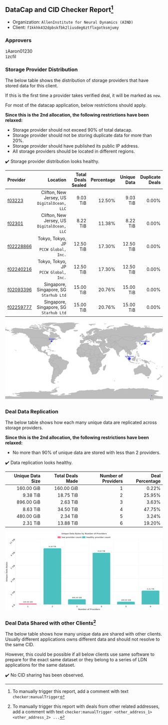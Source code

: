## DataCap and CID Checker Report[^1]
 - Organization: `AllenInstitute for Neural Dynamics (AIND)`
 - Client: `f1kkhk432dpbskfbk2liusdeg6ztflxgotksmjumy`
### Approvers
`1`Aaron01230<br/>`1`zcfil


### Storage Provider Distribution
The below table shows the distribution of storage providers that have stored data for this client.

If this is the first time a provider takes verified deal, it will be marked as `new`.

For most of the datacap application, below restrictions should apply.

**Since this is the 2nd allocation, the following restrictions have been relaxed:**
 - Storage provider should not exceed 90% of total datacap.
 - Storage provider should not be storing duplicate data for more than 20%.
 - Storage provider should have published its public IP address.
 - All storage providers should be located in different regions.

✔️ Storage provider distribution looks healthy.

| Provider                                              |                                        Location | Total Deals Sealed | Percentage | Unique Data | Duplicate Deals |
| :---------------------------------------------------- | ----------------------------------------------: | -----------------: | ---------: | ----------: | --------------: |
| [f03223](https://filfox.info/en/address/f03223)       | Clifton, New Jersey, US<br/>`DigitalOcean, LLC` |           9.03 TiB |     12.50% |    9.03 TiB |           0.00% |
| [f02301](https://filfox.info/en/address/f02301)       | Clifton, New Jersey, US<br/>`DigitalOcean, LLC` |           8.22 TiB |     11.38% |    8.22 TiB |           0.00% |
| [f02228866](https://filfox.info/en/address/f02228866) |        Tokyo, Tokyo, JP<br/>`PCCW Global, Inc.` |          12.50 TiB |     17.30% |   12.50 TiB |           0.00% |
| [f02240216](https://filfox.info/en/address/f02240216) |        Tokyo, Tokyo, JP<br/>`PCCW Global, Inc.` |          12.50 TiB |     17.30% |   12.50 TiB |           0.00% |
| [f02093396](https://filfox.info/en/address/f02093396) |      Singapore, Singapore, SG<br/>`Starhub Ltd` |          15.00 TiB |     20.76% |   15.00 TiB |           0.00% |
| [f02259777](https://filfox.info/en/address/f02259777) |      Singapore, Singapore, SG<br/>`Starhub Ltd` |          15.00 TiB |     20.76% |   15.00 TiB |           0.00% |

<img src="https://raw.githubusercontent.com/data-preservation-programs/filplus-checker-assets/main/filecoin-project/filecoin-plus-large-datasets/issues/2241/1702038938043.png"/>

### Deal Data Replication
The below table shows how each many unique data are replicated across storage providers.


**Since this is the 2nd allocation, the following restrictions have been relaxed:**
- No more than 90% of unique data are stored with less than 2 providers.

✔️ Data replication looks healthy.

| Unique Data Size | Total Deals Made | Number of Providers | Deal Percentage |
| ---------------: | ---------------: | ------------------: | --------------: |
|       160.00 GiB |       160.00 GiB |                   1 |           0.22% |
|         9.38 TiB |        18.75 TiB |                   2 |          25.95% |
|       896.00 GiB |         2.63 TiB |                   3 |           3.63% |
|         8.63 TiB |        34.50 TiB |                   4 |          47.75% |
|       480.00 GiB |         2.34 TiB |                   5 |           3.24% |
|         2.31 TiB |        13.88 TiB |                   6 |          19.20% |

<img src="https://raw.githubusercontent.com/data-preservation-programs/filplus-checker-assets/main/filecoin-project/filecoin-plus-large-datasets/issues/2241/1702038938757.png"/>

### Deal Data Shared with other Clients[^3]
The below table shows how many unique data are shared with other clients.
Usually different applications owns different data and should not resolve to the same CID.

However, this could be possible if all below clients use same software to prepare for the exact same dataset or they belong to a series of LDN applications for the same dataset.

✔️ No CID sharing has been observed.

[^1]: To manually trigger this report, add a comment with text `checker:manualTrigger`

[^2]: Deals from those addresses are combined into this report as they are specified with `checker:manualTrigger`

[^3]: To manually trigger this report with deals from other related addresses, add a comment with text `checker:manualTrigger <other_address_1> <other_address_2> ...`
